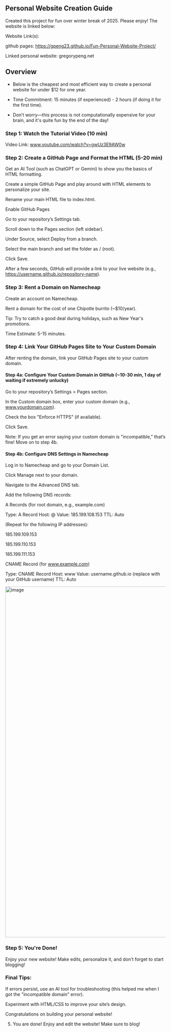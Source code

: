 ## Personal Website Creation Guide

Created this project for fun over winter break of 2025. Please enjoy! The website is linked below:

Website Link(s): 

github pages: https://gpeng23.github.io/Fun-Personal-Website-Project/

Linked personal website: gregorypeng.net

## Overview

* Below is the cheapest and most efficient way to create a personal website for under $12 for one year.

*  Time Commitment: 15 minutes (if experienced) - 2 hours (if doing it for the first time).

* Don’t worry—this process is not computationally expensive for your brain, and it's quite fun by the end of the day!

### Step 1: Watch the Tutorial Video (10 min)

Video Link: www.youtube.com/watch?v=gwUz3E9AW0w

### Step 2: Create a GitHub Page and Format the HTML (5-20 min)

Get an AI Tool (such as ChatGPT or Gemini) to show you the basics of HTML formatting.

Create a simple GitHub Page and play around with HTML elements to personalize your site.

Rename your main HTML file to index.html.

Enable GitHub Pages

Go to your repository’s Settings tab.

Scroll down to the Pages section (left sidebar).

Under Source, select Deploy from a branch.

Select the main branch and set the folder as / (root).

Click Save.

After a few seconds, GitHub will provide a link to your live website (e.g., https://username.github.io/repository-name).

### Step 3: Rent a Domain on Namecheap

Create an account on Namecheap.

Rent a domain for the cost of one Chipotle burrito (~$10/year).

Tip: Try to catch a good deal during holidays, such as New Year's promotions.

Time Estimate: 5-15 minutes.

### Step 4: Link Your GitHub Pages Site to Your Custom Domain

After renting the domain, link your GitHub Pages site to your custom domain.

#### Step 4a: Configure Your Custom Domain in GitHub (~10-30 min, 1 day of waiting if extremely unlucky)

Go to your repository’s Settings > Pages section.

In the Custom domain box, enter your custom domain (e.g., www.yourdomain.com).

Check the box "Enforce HTTPS" (if available).

Click Save.

Note: If you get an error saying your custom domain is "incompatible," that’s fine! Move on to step 4b.

#### Step 4b: Configure DNS Settings in Namecheap

Log in to Namecheap and go to your Domain List.

Click Manage next to your domain.

Navigate to the Advanced DNS tab.

Add the following DNS records:

A Records (for root domain, e.g., example.com)

Type: A Record
Host: @
Value: 185.199.108.153
TTL: Auto

(Repeat for the following IP addresses):

185.199.109.153

185.199.110.153

185.199.111.153

CNAME Record (for www.example.com)

Type: CNAME Record
Host: www
Value: username.github.io (replace with your GitHub username)
TTL: Auto

<img width="1100" alt="image" src="https://github.com/user-attachments/assets/ae668357-8da9-454a-9b72-c1f352dc4492" />


### Step 5: You're Done!

Enjoy your new website! Make edits, personalize it, and don't forget to start blogging!



### Final Tips:

If errors persist, use an AI tool for troubleshooting (this helped me when I got the "incompatible domain" error).

Experiment with HTML/CSS to improve your site’s design.

Congratulations on building your personal website!




5) You are done! Enjoy and edit the website! Make sure to blog!


